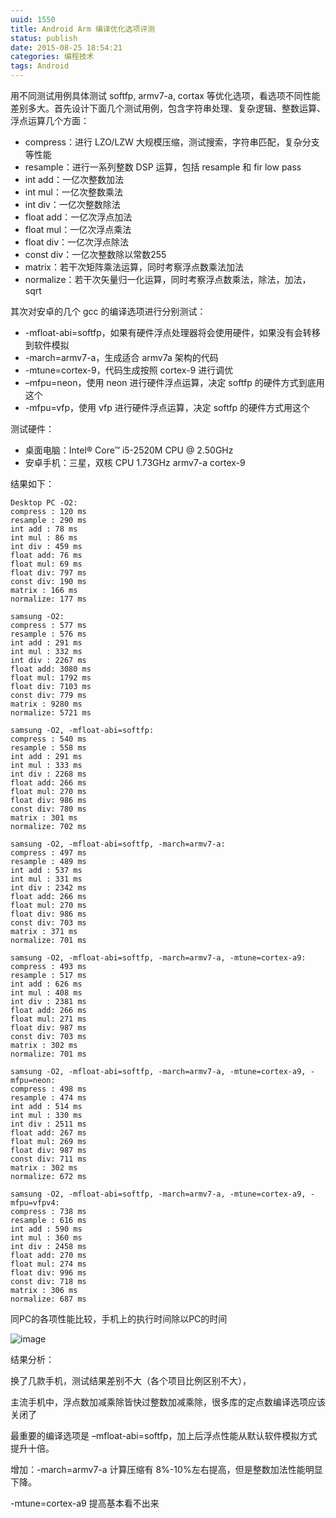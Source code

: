 ```yaml
---
uuid: 1550
title: Android Arm 编译优化选项评测
status: publish
date: 2015-08-25 18:54:21
categories: 编程技术
tags: Android
---
```

用不同测试用例具体测试 softfp, armv7-a, cortax 等优化选项，看选项不同性能差别多大。首先设计下面几个测试用例，包含字符串处理、复杂逻辑、整数运算、浮点运算几个方面：

  * compress：进行 LZO/LZW 大规模压缩，测试搜索，字符串匹配，复杂分支等性能 
  * resample：进行一系列整数 DSP 运算，包括 resample 和 fir low pass 
  * int add：一亿次整数加法 
  * int mul：一亿次整数乘法 
  * int div：一亿次整数除法 
  * float add：一亿次浮点加法 
  * float mul：一亿次浮点乘法 
  * float div：一亿次浮点除法 
  * const div：一亿次整数除以常数255 
  * matrix：若干次矩阵乘法运算，同时考察浮点数乘法加法 
  * normalize：若干次矢量归一化运算，同时考察浮点数乘法，除法，加法，sqrt 

<!--more-->

其次对安卓的几个 gcc 的编译选项进行分别测试：

  * -mfloat-abi=softfp，如果有硬件浮点处理器将会使用硬件，如果没有会转移到软件模拟 
  * -march=armv7-a，生成适合 armv7a 架构的代码 
  * -mtune=cortex-9，代码生成按照 cortex-9 进行调优 
  * –mfpu=neon，使用 neon 进行硬件浮点运算，决定 softfp 的硬件方式到底用这个 
  * -mfpu=vfp，使用 vfp 进行硬件浮点运算，决定 softfp 的硬件方式用这个 

测试硬件：

  * 桌面电脑：Intel® Core™ i5-2520M CPU @ 2.50GHz 
  * 安卓手机：三星，双核 CPU 1.73GHz armv7-a cortex-9 

结果如下：


```
Desktop PC -O2:  
compress : 120 ms  
resample : 290 ms  
int add : 78 ms  
int mul : 86 ms  
int div : 459 ms  
float add: 76 ms  
float mul: 69 ms  
float div: 797 ms  
const div: 190 ms  
matrix : 166 ms  
normalize: 177 ms

samsung -O2:  
compress : 577 ms  
resample : 576 ms  
int add : 291 ms  
int mul : 332 ms  
int div : 2267 ms  
float add: 3080 ms  
float mul: 1792 ms  
float div: 7103 ms  
const div: 779 ms  
matrix : 9280 ms  
normalize: 5721 ms

samsung -O2, -mfloat-abi=softfp:  
compress : 540 ms  
resample : 558 ms  
int add : 291 ms  
int mul : 333 ms  
int div : 2268 ms  
float add: 266 ms  
float mul: 270 ms  
float div: 986 ms  
const div: 780 ms  
matrix : 301 ms  
normalize: 702 ms

samsung -O2, -mfloat-abi=softfp, -march=armv7-a:  
compress : 497 ms  
resample : 489 ms  
int add : 537 ms  
int mul : 331 ms  
int div : 2342 ms  
float add: 266 ms  
float mul: 270 ms  
float div: 986 ms  
const div: 703 ms  
matrix : 371 ms  
normalize: 701 ms

samsung -O2, -mfloat-abi=softfp, -march=armv7-a, -mtune=cortex-a9:  
compress : 493 ms  
resample : 517 ms  
int add : 626 ms  
int mul : 408 ms  
int div : 2381 ms  
float add: 266 ms  
float mul: 271 ms  
float div: 987 ms  
const div: 703 ms  
matrix : 302 ms  
normalize: 701 ms

samsung -O2, -mfloat-abi=softfp, -march=armv7-a, -mtune=cortex-a9, -mfpu=neon:  
compress : 498 ms  
resample : 474 ms  
int add : 514 ms  
int mul : 330 ms  
int div : 2511 ms  
float add: 267 ms  
float mul: 269 ms  
float div: 987 ms  
const div: 711 ms  
matrix : 302 ms  
normalize: 672 ms

samsung -O2, -mfloat-abi=softfp, -march=armv7-a, -mtune=cortex-a9, -mfpu=vfpv4:  
compress : 738 ms  
resample : 616 ms  
int add : 590 ms  
int mul : 360 ms  
int div : 2458 ms  
float add: 270 ms  
float mul: 274 ms  
float div: 996 ms  
const div: 718 ms  
matrix : 306 ms  
normalize: 687 ms
```

同PC的各项性能比较，手机上的执行时间除以PC的时间

![image](https://skywind3000.github.io/images/blog/wp-content/2015/08/image_thumb10.png)

结果分析：

换了几款手机，测试结果差别不大（各个项目比例区别不大），

主流手机中，浮点数加减乘除皆快过整数加减乘除，很多库的定点数编译选项应该关闭了

最重要的编译选项是 –mfloat-abi=softfp，加上后浮点性能从默认软件模拟方式提升十倍。

增加：-march=armv7-a 计算压缩有 8%-10%左右提高，但是整数加法性能明显下降。

-mtune=cortex-a9 提高基本看不出来

